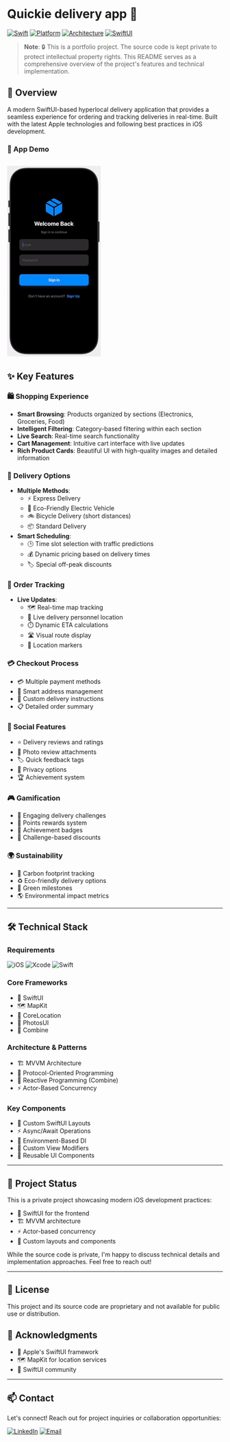 # Quickie delivery app 📱

[![Swift](https://img.shields.io/badge/Swift-5.0+-orange.svg)](https://swift.org)
[![Platform](https://img.shields.io/badge/Platform-iOS%2016.0+-blue.svg)](https://developer.apple.com/ios/)
[![Architecture](https://img.shields.io/badge/Architecture-MVVM-brightgreen.svg)](https://developer.apple.com/documentation/swiftui)
[![SwiftUI](https://img.shields.io/badge/Framework-SwiftUI-purple.svg)](https://developer.apple.com/xcode/swiftui/)

> **Note**: 🔒 This is a portfolio project. The source code is kept private to protect intellectual property rights. This README serves as a comprehensive overview of the project's features and technical implementation.

## 📱 Overview

A modern SwiftUI-based hyperlocal delivery application that provides a seamless experience for ordering and tracking deliveries in real-time. Built with the latest Apple technologies and following best practices in iOS development.
### 📱 App Demo
![App Demo](app.gif)
---

## ✨ Key Features

### 🛍️ Shopping Experience
- **Smart Browsing**: Products organized by sections (Electronics, Groceries, Food)
- **Intelligent Filtering**: Category-based filtering within each section
- **Live Search**: Real-time search functionality
- **Cart Management**: Intuitive cart interface with live updates
- **Rich Product Cards**: Beautiful UI with high-quality images and detailed information

### 🚚 Delivery Options
- **Multiple Methods**:
  - ⚡ Express Delivery
  - 🌱 Eco-Friendly Electric Vehicle
  - 🚲 Bicycle Delivery (short distances)
  - 📦 Standard Delivery
- **Smart Scheduling**: 
  - 🕒 Time slot selection with traffic predictions
  - 💰 Dynamic pricing based on delivery times
  - 🏷️ Special off-peak discounts

### 📍 Order Tracking
- **Live Updates**: 
  - 🗺️ Real-time map tracking
  - 🚗 Live delivery personnel location
  - ⏱️ Dynamic ETA calculations
  - 🛣️ Visual route display
  - 📌 Location markers

### 💳 Checkout Process
- 💳 Multiple payment methods
- 📍 Smart address management
- 📝 Custom delivery instructions
- 📋 Detailed order summary

### 🌟 Social Features
- ⭐ Delivery reviews and ratings
- 📸 Photo review attachments
- 🏷️ Quick feedback tags
- 🔐 Privacy options
- 🏆 Achievement system

### 🎮 Gamification
- 🎯 Engaging delivery challenges
- 💎 Points rewards system
- 🏅 Achievement badges
- 🎁 Challenge-based discounts

### 🌍 Sustainability
- 🌱 Carbon footprint tracking
- ♻️ Eco-friendly delivery options
- 🌿 Green milestones
- 🌎 Environmental impact metrics

---

## 🛠 Technical Stack

### Requirements
![iOS](https://img.shields.io/badge/iOS-16.0%2B-blue)
![Xcode](https://img.shields.io/badge/Xcode-14.0%2B-blue)
![Swift](https://img.shields.io/badge/Swift-5.0%2B-orange)

### Core Frameworks
- 📱 SwiftUI
- 🗺️ MapKit
- 📍 CoreLocation
- 📸 PhotosUI
- 🔄 Combine

### Architecture & Patterns
- 🏗️ MVVM Architecture
- 🧩 Protocol-Oriented Programming
- 🔄 Reactive Programming (Combine)
- ⚡ Actor-Based Concurrency

### Key Components
- 📐 Custom SwiftUI Layouts
- ⚡ Async/Await Operations
- 💉 Environment-Based DI
- 🎨 Custom View Modifiers
- 🧱 Reusable UI Components

---

## 📱 Project Status

This is a private project showcasing modern iOS development practices:
- 🎨 SwiftUI for the frontend
- 🏗️ MVVM architecture
- ⚡ Actor-based concurrency
- 📐 Custom layouts and components

While the source code is private, I'm happy to discuss technical details and implementation approaches. Feel free to reach out!

---

## 📄 License

This project and its source code are proprietary and not available for public use or distribution.

## 🙏 Acknowledgments

- 🍎 Apple's SwiftUI framework
- 🗺️ MapKit for location services
- 👥 SwiftUI community

---

## 📫 Contact

Let's connect! Reach out for project inquiries or collaboration opportunities:

[![LinkedIn](https://img.shields.io/badge/LinkedIn-Connect-blue)](https://www.linkedin.com/in/tanishq-prabhu-b71467166/)
[![Email](https://img.shields.io/badge/Email-Contact-red)](mailto:tanishqprabhu20@gmail.com)

